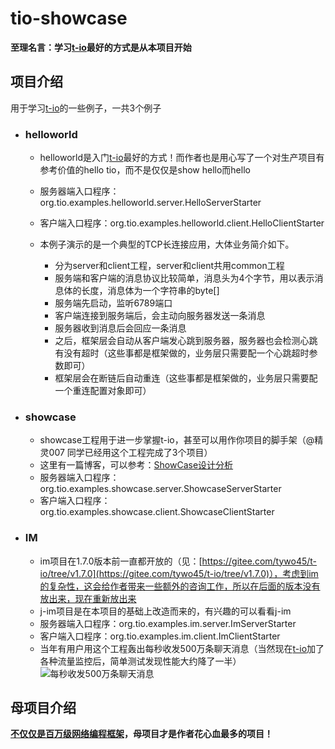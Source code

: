 # tio-showcase

 **至理名言：学习[t-io](https://gitee.com/tywo45/t-io)最好的方式是从本项目开始** 

## 项目介绍
用于学习[t-io](https://gitee.com/tywo45/t-io)的一些例子，一共3个例子


- ### helloworld
    - helloworld是入门[t-io](https://gitee.com/tywo45/t-io)最好的方式！而作者也是用心写了一个对生产项目有参考价值的hello tio，而不是仅仅是show hello而hello
    - 服务器端入口程序：org.tio.examples.helloworld.server.HelloServerStarter
    - 客户端入口程序：org.tio.examples.helloworld.client.HelloClientStarter

    - 本例子演示的是一个典型的TCP长连接应用，大体业务简介如下。

        - 分为server和client工程，server和client共用common工程
        - 服务端和客户端的消息协议比较简单，消息头为4个字节，用以表示消息体的长度，消息体为一个字符串的byte[]
        - 服务端先启动，监听6789端口
        - 客户端连接到服务端后，会主动向服务器发送一条消息
        - 服务器收到消息后会回应一条消息
        - 之后，框架层会自动从客户端发心跳到服务器，服务器也会检测心跳有没有超时（这些事都是框架做的，业务层只需要配一个心跳超时参数即可）
        - 框架层会在断链后自动重连（这些事都是框架做的，业务层只需要配一个重连配置对象即可）

- ### showcase
    - showcase工程用于进一步掌握t-io，甚至可以用作你项目的脚手架（@精灵007 同学已经用这个工程完成了3个项目）
    - 这里有一篇博客，可以参考：[ShowCase设计分析](http://www.cnblogs.com/panzi/p/7814062.html)
    - 服务器端入口程序：org.tio.examples.showcase.server.ShowcaseServerStarter
    - 客户端入口程序：org.tio.examples.showcase.client.ShowcaseClientStarter

- ### IM
    - im项目在1.7.0版本前一直都开放的（见：[https://gitee.com/tywo45/t-io/tree/v1.7.0](https://gitee.com/tywo45/t-io/tree/v1.7.0)），考虑到im的复杂性，这会给作者带来一些额外的咨询工作，所以在后面的版本没有放出来，现在重新放出来
    - j-im项目是在本项目的基础上改造而来的，有兴趣的可以看看j-im
    - 服务器端入口程序：org.tio.examples.im.server.ImServerStarter
    - 客户端入口程序：org.tio.examples.im.client.ImClientStarter
    - 当年有用户用这个工程轰出每秒收发500万条聊天消息（当然现在[t-io](https://gitee.com/tywo45/t-io)加了各种流量监控后，简单测试发现性能大约降了一半）
    ![每秒收发500万条聊天消息](https://gitee.com/tywo45/tio-side/raw/master/docs/performance/500%E4%B8%87.png "每秒收发500万条聊天消息")

## 母项目介绍
 **[不仅仅是百万级网络编程框架](https://gitee.com/tywo45/t-io)，母项目才是作者花心血最多的项目！** 